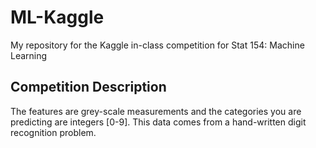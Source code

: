ML-Kaggle
=========

My repository for the Kaggle in-class competition for Stat 154: Machine Learning

Competition Description
------------------------

The features are grey-scale measurements and the categories you are predicting are integers [0-9]. This data comes from a hand-written digit recognition problem.
